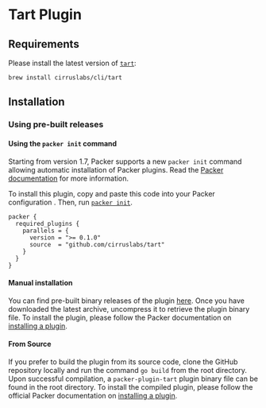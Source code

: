 # Tart Plugin

## Requirements

Please install the latest version of [`tart`](https://github.com/cirruslabs/tart):

```console
brew install cirruslabs/cli/tart
```

## Installation

### Using pre-built releases

#### Using the `packer init` command

Starting from version 1.7, Packer supports a new `packer init` command allowing
automatic installation of Packer plugins. Read the
[Packer documentation](https://www.packer.io/docs/commands/init) for more information.

To install this plugin, copy and paste this code into your Packer configuration .
Then, run [`packer init`](https://www.packer.io/docs/commands/init).

```hcl
packer {
  required_plugins {
    parallels = {
      version = ">= 0.1.0"
      source  = "github.com/cirruslabs/tart"
    }
  }
}
```

#### Manual installation

You can find pre-built binary releases of the plugin [here](https://github.com/cirruslabs/packer-plugin-tart/releases).
Once you have downloaded the latest archive, uncompress it to retrieve the plugin binary file.
To install the plugin, please follow the Packer documentation on
[installing a plugin](https://www.packer.io/docs/extending/plugins/#installing-plugins).


#### From Source

If you prefer to build the plugin from its source code, clone the GitHub
repository locally and run the command `go build` from the root
directory. Upon successful compilation, a `packer-plugin-tart` plugin
binary file can be found in the root directory.
To install the compiled plugin, please follow the official Packer documentation
on [installing a plugin](https://www.packer.io/docs/extending/plugins/#installing-plugins).
